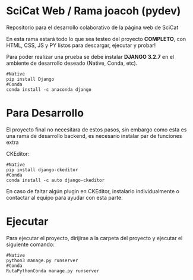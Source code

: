 # SciCat Web / Rama joacoh (pydev)
Repositorio para el desarrollo colaborativo de la página web de SciCat

En esta rama estará todo lo que sea testeo del proyecto **COMPLETO**, con HTML, CSS, JS y PY listos para descargar, ejecutar y probar!

Para poder realizar una prueba se debe instalar **DJANGO 3.2.7** en el ambiente de desarrollo deseado (Native, Conda, etc).

    #Native
    pip install Django
    #Conda
    conda install -c anaconda django
    
# Para Desarrollo 
El proyecto final no necesitara de estos pasos, sin embargo como esta es una rama de desarrollo backend, es necesario instalar par de funciones extra

CKEditor:

    #Native
    pip install django-ckeditor
    #Conda
    conda install -c auto django-ckeditor
    
En caso de faltar algún plugin en CKEditor, instalarlo individualmente o contactar al equipo para ayudar con esta parte.

# Ejecutar

Para ejecutar el proyecto, dirijirse a la carpeta del proyecto y ejecutar el siguiente comando:

    #Native
    python3 manage.py runserver
    #Conda
    RutaPythonConda manage.py runserver
